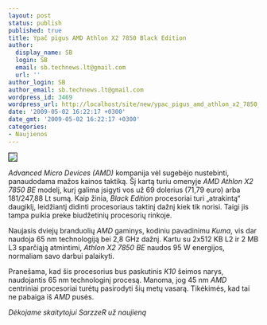 ```yaml
---
layout: post
status: publish
published: true
title: Ypač pigus AMD Athlon X2 7850 Black Edition
author:
  display_name: SB
  login: SB
  email: sb.technews.lt@gmail.com
  url: ''
author_login: SB
author_email: sb.technews.lt@gmail.com
wordpress_id: 3469
wordpress_url: http://localhost/site/new/ypac_pigus_amd_athlon_x2_7850_black_edition/
date: '2009-05-02 16:22:17 +0300'
date_gmt: '2009-05-02 16:22:17 +0300'
categories:
- Naujienos
---
```

<div class="imgright"><img src="http://tbn2.google.com/images?q=tbn:fuZOEeSQDCLZRM:http://regmedia.co.uk/2007/08/20/amd_ath_box_1.jpg" border="1" /></div>
<p><i>Advanced Micro Devices (AMD)</i> kompanija vėl sugebėjo nustebinti, panaudodama mažos kainos taktiką. Šį kartą turiu omenyje <i>AMD Athlon X2 7850 BE</i> modelį, kurį galima įsigyti vos už 69 dolerius (71,79 euro) arba 181/247,88 Lt sumą. Kaip žinia, <i>Black Edition</i> procesoriai turi „atrakintą“ daugiklį, leidžiantį didinti procesoriaus taktinį dažnį kiek tik norisi. Taigi jis tampa puikia preke biudžetinių procesorių rinkoje. </p>
<p>Naujasis dviejų branduolių <i>AMD</i> gaminys, kodiniu pavadinimu <i>Kuma</i>, vis dar naudoja 65 nm technologiją bei 2,8 GHz dažnį. Kartu su 2x512 KB L2 ir 2 MB L3 sparčiąją atmintimi, <i>Athlon X2 7850 BE</i> naudos 95 W energijos, normaliam savo darbui palaikyti. </p>
<p>Pranešama, kad šis procesorius bus paskutinis <i>K10</i> šeimos narys, naudojantis 65 nm technologinį procesą. Manoma, jog 45 nm <i>AMD</i> centriniai procesoriai turėtų pasirodyti šių metų vasarą. Tikėkimės, kad tai ne pabaiga iš <i>AMD</i> pusės.</p>
<p><i>Dėkojame skaitytojui SarzzeR už naujieną</i></p>
